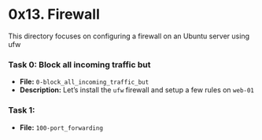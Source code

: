 # 0x13. Firewall

This directory focuses on configuring a firewall on an Ubuntu server using ufw

### Task 0: Block all incoming traffic but
- **File:** `0-block_all_incoming_traffic_but`
- **Description:** Let’s install the `ufw` firewall and setup a few rules on `web-01`

### Task 1:
- **File:** `100-port_forwarding`
